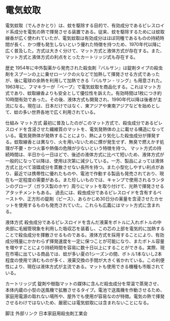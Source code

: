 # 電気蚊取

電気蚊取（でんきかとり）は、蚊を駆除する目的で、有効成分であるピレスロイド系成分を電気の熱で揮発させる装置である。従来、蚊を駆除するためには蚊取線香が広く使われていたが、電気蚊取は有効成分はほぼ同種であるものの持続時間が長く、かつ煙も発生しないという優れた特徴を持つため、1970年代以降に広く普及した。方式は大きく分けて、マット方式と液体方式が存在する。また、マット方式と液体方式の利点をとったカートリッジ式も存在する。

歴史
1954年に中外製薬から発売された殺虫剤『バルサン』は錠剤タイプの殺虫剤をスプーンの上に乗せローソクの火などで加熱して揮発させる方式であったが、後に電球の余熱を利用して加熱できる『バルサン - リング』も用意された。
1963年に、フマキラーが『ベープ』で電気蚊取を商品化する。これはマット方式であり、蚊取線香よりも安全として優位性を訴えた。有効時間は1枚につき約10時間有効であった。その後、液体方式も開発され、1990年代以降は後者が主流になる。現在は、日本だけではなく、東アジアや東南アジアなどを始めとして、蚊の多い世界各地で広く利用されている。

仕組み
マット方式
最初に普及したのがこのマット方式で、殺虫成分であるピレスロイドを含浸させた繊維質のマットを、電気発熱体の上に載せる構造になっている。電気発熱体が発熱することにより、熱により気化した殺虫成分が揮発する。蚊取線香とは異なり、火を用いないために煙が発生せず、無臭で燃えかす処理が不要・かつ火事や熱傷の危険が少ないという特徴を持つ。
マット方式の持続時間は、半日から一日ほどで、後述の液体方式に比べて短いため、液体方式が一般的になって以降は、使用は次第に減少している。一方、製品によっては液体方式と比べて溶媒成分を蒸散させない長所を持つ。また小型化しやすい利点があり、最近では携帯性に優れたものや、電池で作動する製品も発売されており、現在も一定程度の需要がある。また珍しいものでは、キャンプで使用されるランタンのグローブ（ガラス製のホヤ）周りにマットを取り付けて、光熱で揮発させるアタッチメントもある。
過去には、殺虫成分であるピレスロイドを含有するペーストや、正方形の錠剤（ピース）、あらかじめ30日分の薬量を含浸させたカセットを使用するものも発売されていた。これらも広義にはマット方式に含まれる。

液体方式
殺虫成分であるピレスロイドを含んだ液薬をボトルに入れボトルの中央部に毛細管現象を利用した吸収芯を装着し、この芯の上部を電気的に加熱することで殺虫成分を揮散させるものである。液体方式を採用することにより、有効成分残量にかかわらず揮発速度を一定に保つことが可能になり、またボトル容量を増やすことにより持続時間を容易に数十日以上にすることができる。実際、現在市場に出ている商品では、蚊が多い夏の1シーズンの間、ボトル1本ないし2本程度の使用で済むものが多く、液薬交換の手間が大きく省かれている。この利便性により、現在は液体方式が主流である。マットも使用できる機種も市販されている。

カートリッジ式
錠剤や樹脂マットの媒体に含んだ殺虫成分を常温で蒸発させ、本体内蔵の小型の送風機で拡散させるタイプ。電池で送風機を作動させるため、家庭用電源の取れない場所や、屋外でも使用が容易なのが特徴。電気の熱で揮発させるわけではないため、厳密には電気蚊取には含まれないことになる。

脚注
外部リンク
日本家庭用殺虫剤工業会